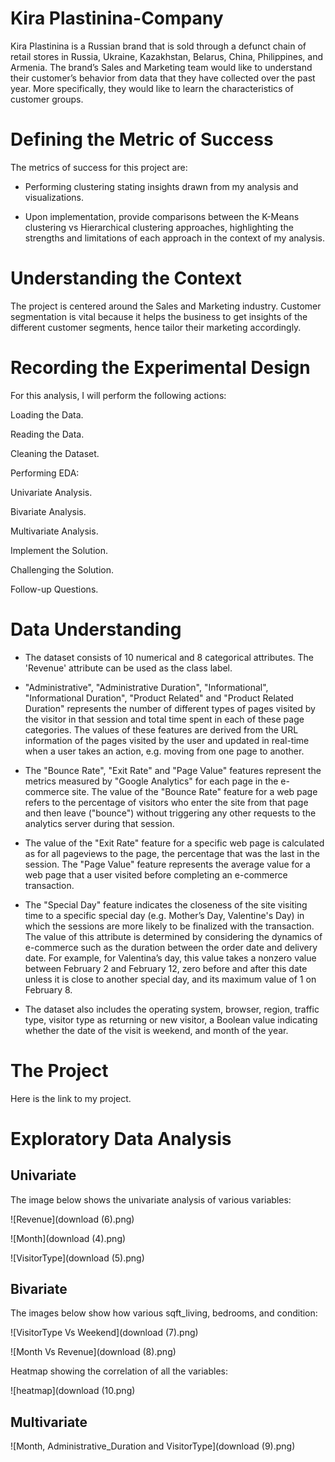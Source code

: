 # Kira Plastinina-Company
Kira Plastinina is a Russian brand that is sold through a defunct chain of retail stores in Russia, Ukraine, Kazakhstan, Belarus, China, Philippines, and Armenia. The brand’s Sales and Marketing team would like to understand their customer’s behavior from data that they have collected over the past year. More specifically, they would like to learn the characteristics of customer groups.

# Defining the Metric of Success
The metrics of success for this project are:

  - Performing clustering stating insights drawn from my analysis and visualizations.

  - Upon implementation, provide comparisons between the K-Means clustering vs Hierarchical clustering approaches, highlighting the strengths and limitations of each approach in the context of my analysis.
  
# Understanding the Context
The project is centered around the Sales and Marketing industry. Customer segmentation is vital because it helps the business to get insights of the different customer segments, hence tailor their marketing accordingly.

# Recording the Experimental Design
For this analysis, I will perform the following actions:

Loading the Data.

Reading the Data.

Cleaning the Dataset.

Performing EDA:

Univariate Analysis.

Bivariate Analysis.

Multivariate Analysis.

Implement the Solution.

Challenging the Solution.

Follow-up Questions.

# Data Understanding
- The dataset consists of 10 numerical and 8 categorical attributes. The 'Revenue' attribute can be used as the class label.

- "Administrative", "Administrative Duration", "Informational", "Informational Duration", "Product Related" and "Product Related Duration" represents the number of different types of pages visited by the visitor in that session and total time spent in each of these page categories. The values of these features are derived from the URL information of the pages visited by the user and updated in real-time when a user takes an action, e.g. moving from one page to another. 

- The "Bounce Rate", "Exit Rate" and "Page Value" features represent the metrics measured by "Google Analytics" for each page in the e-commerce site. 
The value of the "Bounce Rate" feature for a web page refers to the percentage of visitors who enter the site from that page and then leave ("bounce") without triggering any other requests to the analytics server during that session.

- The value of the "Exit Rate" feature for a specific web page is calculated as for all pageviews to the page, the percentage that was the last in the session.
The "Page Value" feature represents the average value for a web page that a user visited before completing an e-commerce transaction. 

- The "Special Day" feature indicates the closeness of the site visiting time to a specific special day (e.g. Mother’s Day, Valentine's Day) in which the sessions are more likely to be finalized with the transaction. The value of this attribute is determined by considering the dynamics of e-commerce such as the duration between the order date and delivery date. For example, for Valentina’s day, this value takes a nonzero value between February 2 and February 12, zero before and after this date unless it is close to another special day, and its maximum value of 1 on February 8. 

- The dataset also includes the operating system, browser, region, traffic type, visitor type as returning or new visitor, a Boolean value indicating whether the date of the visit is weekend, and month of the year.

# The Project

Here is the link to my project.

# Exploratory Data Analysis

## Univariate

The image below shows the univariate analysis of various variables:

![Revenue](download (6).png)

![Month](download (4).png)

![VisitorType](download (5).png)

## Bivariate

The images below show how various sqft_living, bedrooms, and condition:

![VisitorType Vs Weekend](download (7).png)

![Month Vs Revenue](download (8).png)


Heatmap showing the correlation of all the variables:

![heatmap](download (10.png)

## Multivariate

![Month, Administrative_Duration and VisitorType](download (9).png)
